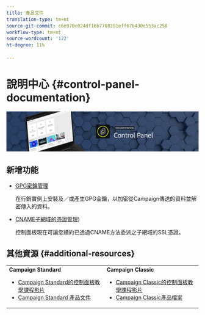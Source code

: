 ```yaml
---
title: 產品文件
translation-type: tm+mt
source-git-commit: c6e070c024df1bb7708281eff67b430e553ac258
workflow-type: tm+mt
source-wordcount: '122'
ht-degree: 11%

---
```



# 說明中心 {#control-panel-documentation}

![](assets/do-not-localize/banner.png)

## 新增功能

* [GPG密鑰管理](instances-settings/using/gpg-keys-management.md)

   在行銷實例上安裝及／或產生GPG金鑰，以加密從Campaign傳送的資料並解密傳入的資料。

* [CNAME子網域的憑證管理](subdomains-certificates/using/renewing-subdomain-certificate.md))

   控制面板現在可讓您續約已透過CNAME方法委派之子網域的SSL憑證。

## 其他資源 {#additional-resources}

<table>
    <tr>
        <td><b>Campaign Standard</b><br/>
        <ul>
            <li><a href="https://docs.adobe.com/content/help/en/campaign-learn/campaign-standard-tutorials/administrating/control-panel/control-panel-overview.html">Campaign Standard的控制面板教學課程影片</a></li>
            <li><a href="https://docs.adobe.com/content/help/en/campaign-standard/using/campaign-standard-home.html">Campaign Standard 產品文件</a></li>
        </ul>
        </td>
        <td><b>Campaign Classic</b><br/>
        <ul>
            <li><a href="https://docs.adobe.com/content/help/en/campaign-learn/campaign-classic-tutorials/administrating/control-panel-acc/control-panel-overview.html">Campaign Classic的控制面板教學課程影片</a></li>
            <li><a href="https://docs.adobe.com/content/help/en/campaign-classic/using/campaign-classic-home.html">Campaign Classic產品檔案</a></li>
        </ul>
        </td>
    </tr>
</table>
